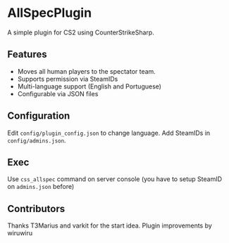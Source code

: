 # AllSpecPlugin

A simple plugin for CS2 using CounterStrikeSharp.

## Features
- Moves all human players to the spectator team.
- Supports permission via SteamIDs
- Multi-language support (English and Portuguese)
- Configurable via JSON files

## Configuration
Edit `config/plugin_config.json` to change language.
Add SteamIDs in `config/admins.json`.

## Exec

Use `css_allspec` command on server console (you have to setup SteamID on `admins.json` before)

## Contributors

Thanks T3Marius and varkit for the start idea.
Plugin improvements by wiruwiru
